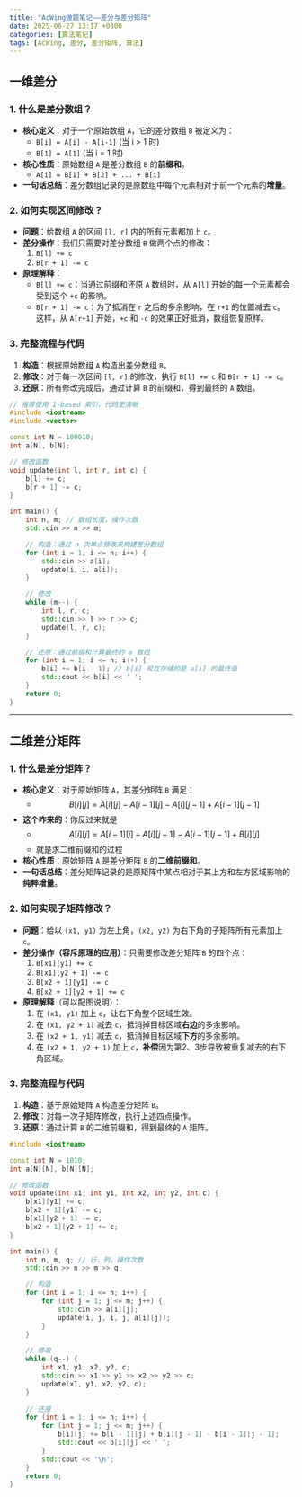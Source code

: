 ```yaml
---
title: "AcWing做题笔记——差分与差分矩阵"
date: 2025-06-27 13:17 +0800
categories: [算法笔记]
tags: [AcWing, 差分, 差分矩阵, 算法]
---
```


## **一维差分**

### 1\. 什么是差分数组？

  * **核心定义**：对于一个原始数组 `A`，它的差分数组 `B` 被定义为：
      * `B[i] = A[i] - A[i-1]` (当 i \> 1 时)
      * `B[1] = A[1]` (当 i = 1 时)
  * **核心性质**：原始数组 `A` 是差分数组 `B` 的**前缀和**。
      * `A[i] = B[1] + B[2] + ... + B[i]`
  * **一句话总结**：差分数组记录的是原数组中每个元素相对于前一个元素的**增量**。

### 2\. 如何实现区间修改？

  * **问题**：给数组 `A` 的区间 `[l, r]` 内的所有元素都加上 `c`。
  * **差分操作**：我们只需要对差分数组 `B` 做两个点的修改：
    1.  `B[l] += c`
    2.  `B[r + 1] -= c`
  * **原理解释**：
      * `B[l] += c`：当通过前缀和还原 `A` 数组时，从 `A[l]` 开始的每一个元素都会受到这个 `+c` 的影响。
      * `B[r + 1] -= c`：为了抵消在 `r` 之后的多余影响，在 `r+1` 的位置减去 `c`。这样，从 `A[r+1]` 开始，`+c` 和 `-c` 的效果正好抵消，数组恢复原样。

### 3\. 完整流程与代码

1.  **构造**：根据原始数组 `A` 构造出差分数组 `B`。
2.  **修改**：对于每一次区间 `[l, r]` 的修改，执行 `B[l] += c` 和 `B[r + 1] -= c`。
3.  **还原**：所有修改完成后，通过计算 `B` 的前缀和，得到最终的 `A` 数组。

<!-- end list -->

```cpp
// 推荐使用 1-based 索引，代码更清晰
#include <iostream>
#include <vector>

const int N = 100010;
int a[N], b[N];

// 修改函数
void update(int l, int r, int c) {
    b[l] += c;
    b[r + 1] -= c;
}

int main() {
    int n, m; // 数组长度，操作次数
    std::cin >> n >> m;

    // 构造：通过 n 次单点修改来构建差分数组
    for (int i = 1; i <= n; i++) {
        std::cin >> a[i];
        update(i, i, a[i]);
    }

    // 修改
    while (m--) {
        int l, r, c;
        std::cin >> l >> r >> c;
        update(l, r, c);
    }

    // 还原：通过前缀和计算最终的 a 数组
    for (int i = 1; i <= n; i++) {
        b[i] += b[i - 1]; // b[i] 现在存储的是 a[i] 的最终值
        std::cout << b[i] << ' ';
    }
    return 0;
}
```

-----

## **二维差分矩阵**

### 1\. 什么是差分矩阵？

  * **核心定义**：对于原始矩阵 `A`，其差分矩阵 `B` 满足：
      * $$ B[i][j] = A[i][j] - A[i-1][j] - A[i][j-1] + A[i-1][j-1] $$
  * **这个咋来的**：你反过来就是
      * $$ A[i][j]=A[i−1][j]+A[i][j−1]−A[i−1][j−1]+B[i][j] $$
      * 就是求二维前缀和的过程
  * **核心性质**：原始矩阵 `A` 是差分矩阵 `B` 的**二维前缀和**。
  * **一句话总结**：差分矩阵记录的是原矩阵中某点相对于其上方和左方区域影响的**纯粹增量**。

### 2\. 如何实现子矩阵修改？

  * **问题**：给以 `(x1, y1)` 为左上角，`(x2, y2)` 为右下角的子矩阵所有元素加上 `c`。
  * **差分操作（容斥原理的应用）**：只需要修改差分矩阵 `B` 的四个点：
    1.  `B[x1][y1] += c`
    2.  `B[x1][y2 + 1] -= c`
    3.  `B[x2 + 1][y1] -= c`
    4.  `B[x2 + 1][y2 + 1] += c`
  * **原理解释**（可以配图说明）：
    1.  在 `(x1, y1)` 加上 `c`，让右下角整个区域生效。
    2.  在 `(x1, y2 + 1)` 减去 `c`，抵消掉目标区域**右边**的多余影响。
    3.  在 `(x2 + 1, y1)` 减去 `c`，抵消掉目标区域**下方**的多余影响。
    4.  在 `(x2 + 1, y2 + 1)` 加上 `c`，**补偿**因为第2、3步导致被重复减去的右下角区域。

### 3\. 完整流程与代码

1.  **构造**：基于原始矩阵 `A` 构造差分矩阵 `B`。
2.  **修改**：对每一次子矩阵修改，执行上述四点操作。
3.  **还原**：通过计算 `B` 的二维前缀和，得到最终的 `A` 矩阵。

<!-- end list -->

```cpp
#include <iostream>

const int N = 1010;
int a[N][N], b[N][N];

// 修改函数
void update(int x1, int y1, int x2, int y2, int c) {
    b[x1][y1] += c;
    b[x2 + 1][y1] -= c;
    b[x1][y2 + 1] -= c;
    b[x2 + 1][y2 + 1] += c;
}

int main() {
    int n, m, q; // 行，列，操作次数
    std::cin >> n >> m >> q;

    // 构造
    for (int i = 1; i <= n; i++) {
        for (int j = 1; j <= m; j++) {
            std::cin >> a[i][j];
            update(i, j, i, j, a[i][j]);
        }
    }

    // 修改
    while (q--) {
        int x1, y1, x2, y2, c;
        std::cin >> x1 >> y1 >> x2 >> y2 >> c;
        update(x1, y1, x2, y2, c);
    }
    
    // 还原
    for (int i = 1; i <= n; i++) {
        for (int j = 1; j <= m; j++) {
            b[i][j] += b[i - 1][j] + b[i][j - 1] - b[i - 1][j - 1];
            std::cout << b[i][j] << ' ';
        }
        std::cout << '\n';
    }
    return 0;
}
```

